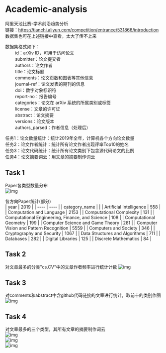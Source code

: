 # Academic-analysis
阿里天池比赛-学术前沿趋势分析  
链接：https://tianchi.aliyun.com/competition/entrance/531866/introduction  
数据集也可在上述链接中查看，太大了传不上来  

数据集格式如下：  
&emsp;&emsp; id：arXiv ID，可用于访问论文  
&emsp;&emsp; submitter：论文提交者  
&emsp;&emsp; authors：论文作者  
&emsp;&emsp; title：论文标题  
&emsp;&emsp; comments：论文页数和图表等其他信息  
&emsp;&emsp; journal-ref：论文发表的期刊的信息  
&emsp;&emsp; doi：数字对象标识符  
&emsp;&emsp; report-no：报告编号  
&emsp;&emsp; categories：论文在 arXiv 系统的所属类别或标签  
&emsp;&emsp; license：文章的许可证  
&emsp;&emsp; abstract：论文摘要  
&emsp;&emsp; versions：论文版本  
&emsp;&emsp; authors_parsed：作者信息（处理后）  

任务1：论文数量统计：统计2019年全年，计算机各个方向论文数量  
任务2：论文作者统计：统计所有论文作者出现评率Top10的姓名  
任务3：论文代码统计：统计所有论文类别下包含源代码论文的比例  
任务4：论文摘要词云：用文章的摘要制作词云

## Task 1
Paper各类型数量分布  
![img](https://github.com/makisekurisuDDL/img_store/blob/main/Academic-analysis/Task1.JPG)  

各方向Paper统计(部分)  
|  year | 2019 |
|  ---- | ---- |
| category_name |  |
| Artificial Intelligence | 558 |
|  Computation and Language | 2153 |
|  Computational Complexity | 131 |
|  Computational Engineering, Finance, and Science | 108 |
|  Computational Geometry | 199 |
|  Computer Science and Game Theory | 281 |
|  Computer Vision and Pattern Recognition | 5559 |
|  Computers and Society | 346 |
|  Cryptography and Security | 1067 |
|  Data Structures and Algorithms | 711 |
|  Databases | 282 |
|  Digital Libraries | 125 |
|  Discrete Mathematics | 84 |    

## Task 2
对文章最多的分类"cs.CV"中的文章作者频率进行统计计数
![img](https://github.com/makisekurisuDDL/img_store/blob/main/Academic-analysis/Task2.jpg)  

## Task 3
对comments和abstract中含github代码链接的文章进行统计，取前十的类别作图  
![img](https://github.com/makisekurisuDDL/img_store/blob/main/Academic-analysis/Task3.jpg)

## Task 4
对文章最多的三个类型，其所有文章的摘要制作词云  
![img](https://github.com/makisekurisuDDL/img_store/blob/main/Academic-analysis/cate1.jpg)  
![img](https://github.com/makisekurisuDDL/img_store/blob/main/Academic-analysis/cate2.jpg)  
![img](https://github.com/makisekurisuDDL/img_store/blob/main/Academic-analysis/cate3.jpg)  
